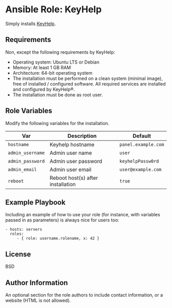 # Ansible Role: KeyHelp

Simply installs [KeyHelp](https://www.keyhelp.de/en/).



Requirements
------------

Non, except the following requirements by KeyHelp:

- Operating system: Ubuntu LTS or Debian
- Memory: At least 1 GB RAM
- Architecture: 64-bit operating system
- The installation must be performed on a clean system (minimal image), free of installed / configured software.
  All required services are installed and configured by KeyHelp®.
- The installation must be done as root user.

Role Variables
--------------

Modify the following variables for the installation.

| Var              | Description                       | Default             |
| ---------------- | --------------------------------- | ------------------- |
| `hostname`       | Keyhelp hostname                  | `panel.example.com` |
| `admin_username` | Admin user name                   | `user`              |
| `admin_password` | Admin user password               | `keyhelpPassw0rd`   |
| `admin_email`    | Admin user email                  | `user@example.com`  |
| `reboot`         | Reboot host(s) after installation | `true`              |

Example Playbook
----------------

Including an example of how to use your role (for instance, with variables passed in as parameters) is always nice for users too:

    - hosts: servers
      roles:
         - { role: username.rolename, x: 42 }

License
-------

BSD

Author Information
------------------

An optional section for the role authors to include contact information, or a website (HTML is not allowed).
